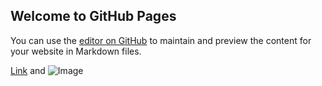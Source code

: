 ## Welcome to GitHub Pages

You can use the [editor on GitHub](https://github.com/SnehinBoston/NLP_disaster_tweets_classification/edit/gh-pages/index.md) to maintain and preview the content for your website in Markdown files.

[Link](url) and ![Image](src)
```

